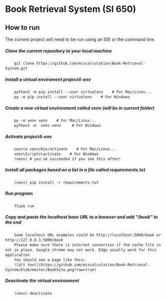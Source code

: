 # Book Retrieval System (SI 650)

## How to run
The current project will need to be run using an IDE or the command line.

##### Clone the current repository to your local machine
        git clone https://github.com/miscalculation/Book-Retrieval-System.git
        
##### Install a virtual enviroment project4-env
        python3 -m pip install --user virtualenv    # For Mac/Linux...
        py -m pip install --user virtualenv    # For Windows

##### Create a new virtual environment called venv (will be in current folder)
        py -m venv venv    # For Mac/Linux... 
        python3 -m  venv venv     # For Windows
    
##### Activate project4-env
        source venv/bin/activate    # For Mac/Linux...
        venv\Scripts\activate    # For Windows
        (venv) # you've succeeded if you see this after!
        
##### Install all packages based on a list in a file called requirements.txt
        (venv) pip install -r requirements.txt

##### Run program
        flask run
        
##### Copy and paste the localhost base URL to a browser and add "/book" to the end
        Some localhost URL examples could be http://localhost:5000/book or http://127.0.0.1:5000/book
        Please make sure there is internet connection if the cache file is not in place. Google chrome may not work. Edge usually work for this application
        You should see a page like this:
        ![alt text](https://github.com/miscalculation/Book-Retrieval-System/blob/master/BookSite.png?raw=true)
        
        
##### Deactivate the virtual environment
        (venv) deactivate
